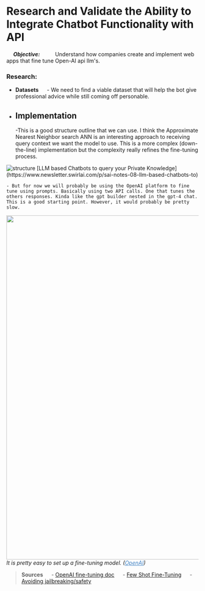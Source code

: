 # Research and Validate the Ability to Integrate Chatbot Functionality with API

&emsp; ***Objective:***
&emsp; &emsp; Understand how companies create and implement web apps that fine tune Open-AI api llm's.

### Research:

- **Datasets**
&emsp; - We need to find a viable dataset that will help the bot give professional advice while still coming off personable.

- **Implementation**
	- 

	-This is a good structure outline that we can use. I think the Approximate Nearest Neighbor search ANN is an interesting approach to receiving query context we want the model to use. This is a more complex (down-the-line) implementation but the complexity really refines the fine-tuning process.

<img alt="structure" src="https://substackcdn.com/image/fetch/w_1272,c_limit,f_webp,q_auto:good,fl_progressive:steep/https%3A%2F%2Fsubstack-post-media.s3.amazonaws.com%2Fpublic%2Fimages%2Fcad6071b-8d2f-4253-8d4e-27b5f7536917_1903x2270.png">
[LLM based Chatbots to query your Private Knowledge](https://www.newsletter.swirlai.com/p/sai-notes-08-llm-based-chatbots-to)


	- But for now we will probably be using the OpenAI platform to fine tune using prompts. Basically using two API calls. One that tunes the others responses. Kinda like the gpt builder nested in the gpt-4 chat. This is a good starting point. However, it would probably be pretty slow.
<img alt="fine-tuning-in-api" loading="lazy" width="900" decoding="async" data-nimg="1" class="mx-auto" style="color:transparent" sizes="(min-width: 1728px) 1728px, 100vw" srcset="https://images.ctfassets.net/kftzwdyauwt9/51L0ZslvJmGuE7sJE1SVYX/7b362376a41a83be659f7b296774aa86/fine-tuning-in-api.gif?w=640&amp;q=90&amp;fm=webp&amp;fit=pad 640w, https://images.ctfassets.net/kftzwdyauwt9/51L0ZslvJmGuE7sJE1SVYX/7b362376a41a83be659f7b296774aa86/fine-tuning-in-api.gif?w=750&amp;q=90&amp;fm=webp&amp;fit=pad 750w, https://images.ctfassets.net/kftzwdyauwt9/51L0ZslvJmGuE7sJE1SVYX/7b362376a41a83be659f7b296774aa86/fine-tuning-in-api.gif?w=828&amp;q=90&amp;fm=webp&amp;fit=pad 828w, https://images.ctfassets.net/kftzwdyauwt9/51L0ZslvJmGuE7sJE1SVYX/7b362376a41a83be659f7b296774aa86/fine-tuning-in-api.gif?w=1080&amp;q=90&amp;fm=webp&amp;fit=pad 1080w, https://images.ctfassets.net/kftzwdyauwt9/51L0ZslvJmGuE7sJE1SVYX/7b362376a41a83be659f7b296774aa86/fine-tuning-in-api.gif?w=1200&amp;q=90&amp;fm=webp&amp;fit=pad 1200w, https://images.ctfassets.net/kftzwdyauwt9/51L0ZslvJmGuE7sJE1SVYX/7b362376a41a83be659f7b296774aa86/fine-tuning-in-api.gif?w=1920&amp;q=90&amp;fm=webp 1920w, https://images.ctfassets.net/kftzwdyauwt9/51L0ZslvJmGuE7sJE1SVYX/7b362376a41a83be659f7b296774aa86/fine-tuning-in-api.gif?w=2048&amp;q=90&amp;fm=webp 2048w, https://images.ctfassets.net/kftzwdyauwt9/51L0ZslvJmGuE7sJE1SVYX/7b362376a41a83be659f7b296774aa86/fine-tuning-in-api.gif?w=3840&amp;q=90&amp;fm=webp 3840w" src="https://images.ctfassets.net/kftzwdyauwt9/51L0ZslvJmGuE7sJE1SVYX/7b362376a41a83be659f7b296774aa86/fine-tuning-in-api.gif?w=3840&amp;q=90&amp;fm=webp">
<br />
<em>It is pretty easy to set up a fine-tuning model. (<a
href="https://openai.com/index/introducing-improvements-to-the-fine-tuning-api-and-expanding-our-custom-models-program/" style="color: #4183C4;">OpenAI</a>)</em>


> **Sources**
> &emsp; - [OpenAI fine-tuning doc](https://platform.openai.com/docs/guides/fine-tuning)
> &emsp; - [Few Shot Fine-Tuning](https://arxiv.org/pdf/2402.15441)
> &emsp; - [Avoiding jailbreaking/safety](https://arxiv.org/pdf/2310.03693)